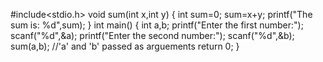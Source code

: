 #include<stdio.h>
void sum(int x,int y)
{
    int sum=0;
    sum=x+y;
    printf("The sum is: %d",sum);
}
int main()
{
    int a,b;
    printf("Enter the first number:");
    scanf("%d",&a);
    printf("Enter the second number:");
    scanf("%d",&b);
    sum(a,b); //'a' and 'b' passed as arguements
return 0;
}

